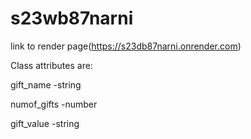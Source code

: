 # s23wb87narni

link to render page(https://s23db87narni.onrender.com)

Class attributes are:

gift_name -string

numof_gifts -number

gift_value -string
